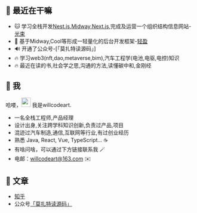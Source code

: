 ## 🥳 最近在干嘛

* 🐱 学习全栈开发[Nest.js](https://nestjs.com/),[Midway](http://www.midwayjs.org/),[Next.js](https://www.nextjs.cn/),完成及运营一个组织结构信息网站-[光束](http://www.orgloom.cc/)
* 🍙 基于Midway,Cool等形成一轻量化的后台开发框架-[轻盈](https://github.com/willcodeart/lightness)
* 🔊 开通了公众号-[「莫扎特读源码」]
* 🔥 学习web3(nft,dao,metaverse,bim),汽车工程学(电池,电驱,电控)知识 
* 🔥 最近在读的书,社会学之思,沟通的方法,读懂碳中和,金刚经


## 🤩 我

哈喽，<img src="https://media.giphy.com/media/hvRJCLFzcasrR4ia7z/giphy.gif" width="25px"> 我是willcodeart.

- 一名全栈工程师,产品经理
- 设计出身,关注跨学科知识创新,负责过产品,项目
- 混迹过汽车制造,通信,互联网等行业,有过创业经历
- 熟悉 Java, React, Vue, TypeScript... ☕️
- 有啥问啥，可以通过下方链接联系我 🪄
- 电邮：willcodeart@163.com ✉️

## 📖 文章
* [知乎](https://www.zhihu.com/column/socoolwangwang)
* 公众号[「莫扎特读源码」](./扫码_搜索联合传播样式-标准色版.png)

